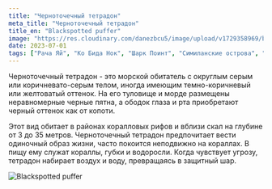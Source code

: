```yaml
---
title: "Черноточечный тетрадон"
meta_title: "Черноточечный тетрадон"
title_en: "Blackspotted puffer"
image: "https://res.cloudinary.com/danezbcu5/image/upload/v1729358969/blackspotted-puffer_a6dxtg.png"
date: 2023-07-01
tags: ["Рача Яй", "Ко Бида Нок", "Шарк Поинт", "Симиланcкие острова", "Рача Ной", "Пхи Пхи"]
---
```

Черноточечный тетрадон - это морской обитатель с округлым серым или коричневато-серым телом, иногда имеющим темно-коричневый или желтоватый оттенок. На его туловище и морде размещены неравномерные черные пятна, а ободок глаза и рта приобретают черный оттенок как от копоти.

Этот вид обитает в районах коралловых рифов и вблизи скал на глубине от 3 до 35 метров. Черноточечный тетрадон предпочитает вести одиночный образ жизни, часто покоится неподвижно на кораллах. В пищу ему служат кораллы, губки и водоросли. Когда чувствует угрозу, тетрадон набирает воздух и воду, превращаясь в защитный шар.

![Blackspotted puffer](https://res.cloudinary.com/danezbcu5/image/upload/v1729358990/blackspotted-puffer-2_bmt4va.png "Blackspotted puffer")
